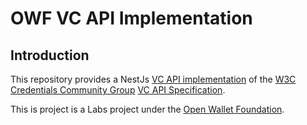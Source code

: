 # OWF VC API Implementation

## Introduction
This repository provides a NestJs  [VC API implementation](./apps/vc-api/) of the [W3C Credentials Community Group](https://w3c-ccg.github.io/) [VC API Specification](https://w3c-ccg.github.io/vc-api).

This is project is a Labs project under the [Open Wallet Foundation](https://openwallet.foundation/).
